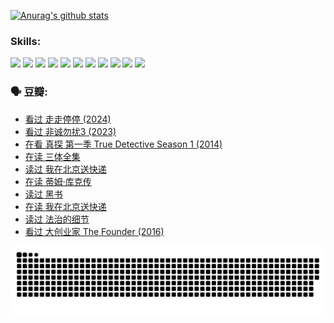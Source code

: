 
[![Anurag's github stats](https://github-readme-stats.vercel.app/api?username=w940853815)](https://github.com/anuraghazra/github-readme-stats)

### Skills:

<code><img height="32" src="https://cdn.jsdelivr.net/npm/simple-icons@v5/icons/python.svg"></code>
<code><img height="32" src="https://cdn.jsdelivr.net/npm/simple-icons@v5/icons/javascript.svg"></code>
<code><img height="32" src="https://cdn.jsdelivr.net/npm/simple-icons@v5/icons/django.svg"></code>
<code><img height="32" src="https://cdn.jsdelivr.net/npm/simple-icons@v5/icons/flask.svg"></code>
<code><img height="32" src="https://cdn.jsdelivr.net/npm/simple-icons@v5/icons/vuetify.svg"></code>
<code><img height="32" src="https://cdn.jsdelivr.net/npm/simple-icons@v5/icons/git.svg"></code>
<code><img height="32" src="https://cdn.jsdelivr.net/npm/simple-icons@v5/icons/docker.svg"></code>
<code><img height="32" src="https://cdn.jsdelivr.net/npm/simple-icons@v5/icons/postgresql.svg"></code>
<code><img height="32" src="https://cdn.jsdelivr.net/npm/simple-icons@v5/icons/elasticsearch.svg"></code>
<code><img height="32" src="https://cdn.jsdelivr.net/npm/simple-icons@v5/icons/macos.svg"></code>
<code><img height="32" src="https://cdn.jsdelivr.net/npm/simple-icons@v5/icons/linux.svg"></code>

### 🗣 豆瓣:

<!-- DOUBAN-ACTIVITIES:START -->
- [看过 走走停停‎ (2024)](https://www.douban.com/people/136069238/status/4684430230/?_i=24461588)
- [看过 非诚勿扰3‎ (2023)](https://www.douban.com/people/136069238/status/4676324100/?_i=24461588)
- [在看 真探 第一季 True Detective Season 1‎ (2014)](https://www.douban.com/people/136069238/status/4673382852/?_i=24461588)
- [在读 三体全集](https://www.douban.com/people/136069238/status/4672842521/?_i=24461588)
- [读过 我在北京送快递](https://www.douban.com/people/136069238/status/4672842036/?_i=24461588)
- [在读 蒂姆·库克传](https://www.douban.com/people/136069238/status/4663517053/?_i=24461588)
- [读过 黑书](https://www.douban.com/people/136069238/status/4663516022/?_i=24461588)
- [在读 我在北京送快递](https://www.douban.com/people/136069238/status/4658098365/?_i=24461588)
- [读过 法治的细节](https://www.douban.com/people/136069238/status/4657347558/?_i=24461588)
- [看过 大创业家 The Founder‎ (2016)](https://www.douban.com/people/136069238/status/4649667693/?_i=24461588)
<!-- DOUBAN-ACTIVITIES:END -->


![Snake animation](https://raw.githubusercontent.com/w940853815/w940853815/output/github-contribution-grid-snake.svg)

<!--
**w940853815/w940853815** is a ✨ _special_ ✨ repository because its `README.md` (this file) appears on your GitHub profile.

Here are some ideas to get you started:

- 🔭 I’m currently working on ...
- 🌱 I’m currently learning ...
- 👯 I’m looking to collaborate on ...
- 🤔 I’m looking for help with ...
- 💬 Ask me about ...
- 📫 How to reach me: ...
- 😄 Pronouns: ...
- ⚡ Fun fact: ...
-->
